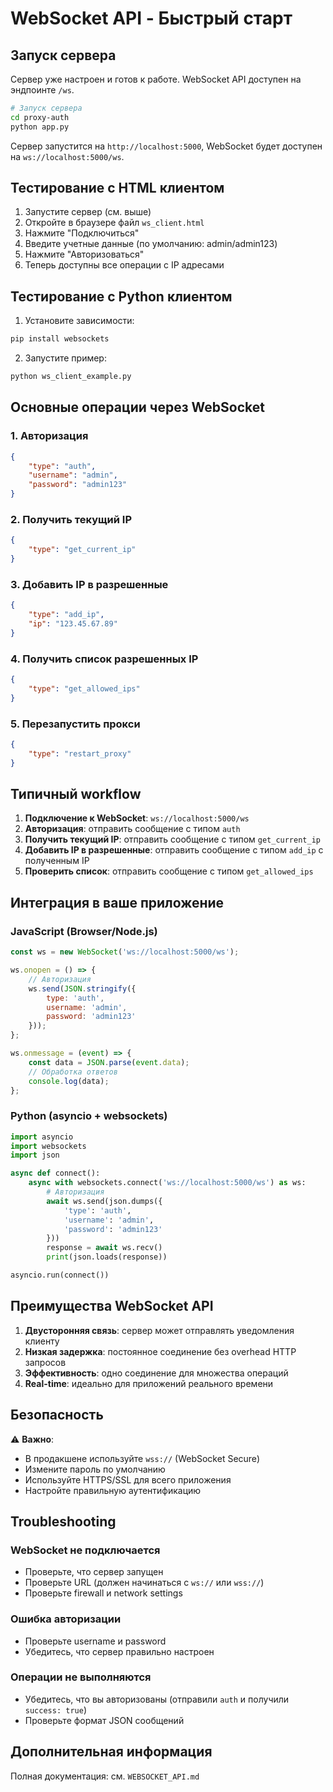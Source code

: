 # WebSocket API - Быстрый старт

## Запуск сервера

Сервер уже настроен и готов к работе. WebSocket API доступен на эндпоинте `/ws`.

```bash
# Запуск сервера
cd proxy-auth
python app.py
```

Сервер запустится на `http://localhost:5000`, WebSocket будет доступен на `ws://localhost:5000/ws`.

## Тестирование с HTML клиентом

1. Запустите сервер (см. выше)
2. Откройте в браузере файл `ws_client.html`
3. Нажмите "Подключиться"
4. Введите учетные данные (по умолчанию: admin/admin123)
5. Нажмите "Авторизоваться"
6. Теперь доступны все операции с IP адресами

## Тестирование с Python клиентом

1. Установите зависимости:
```bash
pip install websockets
```

2. Запустите пример:
```bash
python ws_client_example.py
```

## Основные операции через WebSocket

### 1. Авторизация
```json
{
    "type": "auth",
    "username": "admin",
    "password": "admin123"
}
```

### 2. Получить текущий IP
```json
{
    "type": "get_current_ip"
}
```

### 3. Добавить IP в разрешенные
```json
{
    "type": "add_ip",
    "ip": "123.45.67.89"
}
```

### 4. Получить список разрешенных IP
```json
{
    "type": "get_allowed_ips"
}
```

### 5. Перезапустить прокси
```json
{
    "type": "restart_proxy"
}
```

## Типичный workflow

1. **Подключение к WebSocket**: `ws://localhost:5000/ws`
2. **Авторизация**: отправить сообщение с типом `auth`
3. **Получить текущий IP**: отправить сообщение с типом `get_current_ip`
4. **Добавить IP в разрешенные**: отправить сообщение с типом `add_ip` с полученным IP
5. **Проверить список**: отправить сообщение с типом `get_allowed_ips`

## Интеграция в ваше приложение

### JavaScript (Browser/Node.js)
```javascript
const ws = new WebSocket('ws://localhost:5000/ws');

ws.onopen = () => {
    // Авторизация
    ws.send(JSON.stringify({
        type: 'auth',
        username: 'admin',
        password: 'admin123'
    }));
};

ws.onmessage = (event) => {
    const data = JSON.parse(event.data);
    // Обработка ответов
    console.log(data);
};
```

### Python (asyncio + websockets)
```python
import asyncio
import websockets
import json

async def connect():
    async with websockets.connect('ws://localhost:5000/ws') as ws:
        # Авторизация
        await ws.send(json.dumps({
            'type': 'auth',
            'username': 'admin',
            'password': 'admin123'
        }))
        response = await ws.recv()
        print(json.loads(response))

asyncio.run(connect())
```

## Преимущества WebSocket API

1. **Двусторонняя связь**: сервер может отправлять уведомления клиенту
2. **Низкая задержка**: постоянное соединение без overhead HTTP запросов
3. **Эффективность**: одно соединение для множества операций
4. **Real-time**: идеально для приложений реального времени

## Безопасность

⚠️ **Важно**: 
- В продакшене используйте `wss://` (WebSocket Secure)
- Измените пароль по умолчанию
- Используйте HTTPS/SSL для всего приложения
- Настройте правильную аутентификацию

## Troubleshooting

### WebSocket не подключается
- Проверьте, что сервер запущен
- Проверьте URL (должен начинаться с `ws://` или `wss://`)
- Проверьте firewall и network settings

### Ошибка авторизации
- Проверьте username и password
- Убедитесь, что сервер правильно настроен

### Операции не выполняются
- Убедитесь, что вы авторизованы (отправили `auth` и получили `success: true`)
- Проверьте формат JSON сообщений

## Дополнительная информация

Полная документация: см. `WEBSOCKET_API.md`

